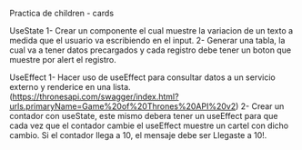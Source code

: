 Practica de children - cards

UseState
1- Crear un componente el cual muestre la variacion de un texto a medida que el usuario va escribiendo en el input.
2- Generar una tabla, la cual va a tener datos precargados y cada registro debe tener un boton que muestre por alert el registro.

UseEffect
1- Hacer uso de useEffect para consultar datos a un servicio externo y renderice en una lista. (https://thronesapi.com/swagger/index.html?urls.primaryName=Game%20of%20Thrones%20API%20v2)
2- Crear un contador con useState, este mismo debera tener un useEffect para que cada vez que el contador cambie el useEffect muestre un cartel con dicho cambio. Si el contador llega a 10, el mensaje debe ser  Llegaste a 10!.